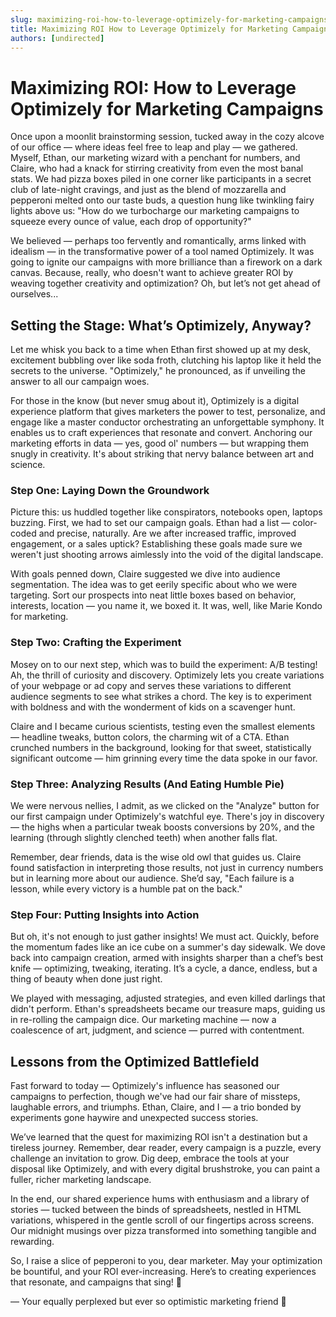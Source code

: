 ```yaml
---
slug: maximizing-roi-how-to-leverage-optimizely-for-marketing-campaigns
title: Maximizing ROI How to Leverage Optimizely for Marketing Campaigns
authors: [undirected]
---
```



# Maximizing ROI: How to Leverage Optimizely for Marketing Campaigns

Once upon a moonlit brainstorming session, tucked away in the cozy alcove of our office — where ideas feel free to leap and play — we gathered. Myself, Ethan, our marketing wizard with a penchant for numbers, and Claire, who had a knack for stirring creativity from even the most banal stats. We had pizza boxes piled in one corner like participants in a secret club of late-night cravings, and just as the blend of mozzarella and pepperoni melted onto our taste buds, a question hung like twinkling fairy lights above us: "How do we turbocharge our marketing campaigns to squeeze every ounce of value, each drop of opportunity?"

We believed — perhaps too fervently and romantically, arms linked with idealism — in the transformative power of a tool named Optimizely. It was going to ignite our campaigns with more brilliance than a firework on a dark canvas. Because, really, who doesn't want to achieve greater ROI by weaving together creativity and optimization? Oh, but let’s not get ahead of ourselves...

## Setting the Stage: What’s Optimizely, Anyway?

Let me whisk you back to a time when Ethan first showed up at my desk, excitement bubbling over like soda froth, clutching his laptop like it held the secrets to the universe. "Optimizely," he pronounced, as if unveiling the answer to all our campaign woes.

For those in the know (but never smug about it), Optimizely is a digital experience platform that gives marketers the power to test, personalize, and engage like a master conductor orchestrating an unforgettable symphony. It enables us to craft experiences that resonate and convert. Anchoring our marketing efforts in data — yes, good ol' numbers — but wrapping them snugly in creativity. It's about striking that nervy balance between art and science.

### Step One: Laying Down the Groundwork

Picture this: us huddled together like conspirators, notebooks open, laptops buzzing. First, we had to set our campaign goals. Ethan had a list — color-coded and precise, naturally. Are we after increased traffic, improved engagement, or a sales uptick? Establishing these goals made sure we weren't just shooting arrows aimlessly into the void of the digital landscape.

With goals penned down, Claire suggested we dive into audience segmentation. The idea was to get eerily specific about who we were targeting. Sort our prospects into neat little boxes based on behavior, interests, location — you name it, we boxed it. It was, well, like Marie Kondo for marketing.

### Step Two: Crafting the Experiment

Mosey on to our next step, which was to build the experiment: A/B testing! Ah, the thrill of curiosity and discovery. Optimizely lets you create variations of your webpage or ad copy and serves these variations to different audience segments to see what strikes a chord. The key is to experiment with boldness and with the wonderment of kids on a scavenger hunt.

Claire and I became curious scientists, testing even the smallest elements — headline tweaks, button colors, the charming wit of a CTA. Ethan crunched numbers in the background, looking for that sweet, statistically significant outcome — him grinning every time the data spoke in our favor.

### Step Three: Analyzing Results (And Eating Humble Pie)

We were nervous nellies, I admit, as we clicked on the "Analyze" button for our first campaign under Optimizely's watchful eye. There's joy in discovery — the highs when a particular tweak boosts conversions by 20%, and the learning (through slightly clenched teeth) when another falls flat.

Remember, dear friends, data is the wise old owl that guides us. Claire found satisfaction in interpreting those results, not just in currency numbers but in learning more about our audience. She’d say, "Each failure is a lesson, while every victory is a humble pat on the back."

### Step Four: Putting Insights into Action

But oh, it's not enough to just gather insights! We must act. Quickly, before the momentum fades like an ice cube on a summer's day sidewalk. We dove back into campaign creation, armed with insights sharper than a chef’s best knife — optimizing, tweaking, iterating. It’s a cycle, a dance, endless, but a thing of beauty when done just right.

We played with messaging, adjusted strategies, and even killed darlings that didn't perform. Ethan's spreadsheets became our treasure maps, guiding us in re-rolling the campaign dice. Our marketing machine — now a coalescence of art, judgment, and science — purred with contentment.

## Lessons from the Optimized Battlefield

Fast forward to today — Optimizely's influence has seasoned our campaigns to perfection, though we've had our fair share of missteps, laughable errors, and triumphs. Ethan, Claire, and I — a trio bonded by experiments gone haywire and unexpected success stories.

We’ve learned that the quest for maximizing ROI isn't a destination but a tireless journey. Remember, dear reader, every campaign is a puzzle, every challenge an invitation to grow. Dig deep, embrace the tools at your disposal like Optimizely, and with every digital brushstroke, you can paint a fuller, richer marketing landscape.

In the end, our shared experience hums with enthusiasm and a library of stories — tucked between the binds of spreadsheets, nestled in HTML variations, whispered in the gentle scroll of our fingertips across screens. Our midnight musings over pizza transformed into something tangible and rewarding. 

So, I raise a slice of pepperoni to you, dear marketer. May your optimization be bountiful, and your ROI ever-increasing. Here’s to creating experiences that resonate, and campaigns that sing! 🍕

— Your equally perplexed but ever so optimistic marketing friend 💫